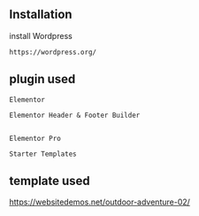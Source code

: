## Installation

install Wordpress

```
https://wordpress.org/
```

## plugin used
```
Elementor
```
```
Elementor Header & Footer Builder
```
```

Elementor Pro
```
```
Starter Templates
```


<!-- ```
virtual host name : wptest
```

```
folder path : C:\wamp64\www\brief-7
```

```
wptest
``` -->

## template used

https://websitedemos.net/outdoor-adventure-02/
